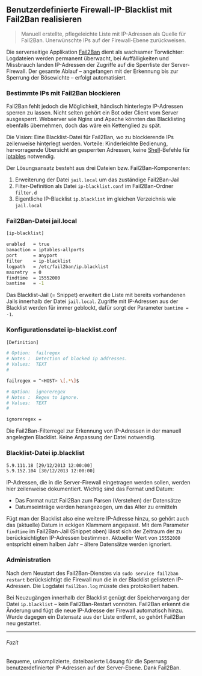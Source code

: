 ## Benutzerdefinierte Firewall-IP-Blacklist mit Fail2Ban realisieren

> Manuell erstellte, pflegeleichte Liste mit IP-Adressen als Quelle für Fail2Ban. Unerwünschte IPs auf der Firewall-Ebene zurückweisen.

Die serverseitige Applikation [Fail2Ban](http://www.fail2ban.org/wiki/index.php/FAQ_german) dient als wachsamer Torwächter: Logdateien werden permanent überwacht, bei Auffälligkeiten und Missbrauch landen IP-Adressen der Zugriffe auf die Sperrliste der Server-Firewall. Der gesamte Ablauf – angefangen mit der Erkennung bis zur Sperrung der Bösewichte – erfolgt automatisiert.


### Bestimmte IPs mit Fail2Ban blockieren

Fail2Ban fehlt jedoch die Möglichkeit, händisch hinterlegte IP-Adressen sperren zu lassen. Nicht selten gehört ein Bot oder Client vom Server ausgesperrt. Webserver wie Nginx und Apache könnten das Blacklisting ebenfalls übernehmen, doch das wäre ein Kettenglied zu spät.

Die Vision: Eine Blacklist-Datei für Fail2Ban, wo zu blockierende IPs zeilenweise hinterlegt werden. Vorteile: Kinderleichte Bedienung, hervorragende Übersicht an gesperrten Adressen, keine [Shell](http://de.wikipedia.org/wiki/Unix-Shell)-Befehle für [iptables](http://de.wikipedia.org/wiki/Iptables) notwendig.

Der Lösungsansatz besteht aus drei Dateien bzw. Fail2Ban-Komponenten:

1.  Erweiterung der Datei `jail.local` um das zuständige Fail2Ban-Jail
2.  Filter-Definition als Datei `ip-blacklist.conf` im Fail2Ban-Ordner `filter.d`
3.  Eigentliche IP-Blacklist `ip.blacklist` im gleichen Verzeichnis wie `jail.local`


### Fail2Ban-Datei jail.local

```bash
[ip-blacklist]

enabled   = true
banaction = iptables-allports
port      = anyport
filter    = ip-blacklist
logpath   = /etc/fail2ban/ip.blacklist
maxretry  = 0
findtime  = 15552000
bantime   = -1
```

Das Blacklist-Jail (= Snippet) erweitert die Liste mit bereits vorhandenen Jails innerhalb der Datei `jail.local`. Zugriffe mit IP-Adressen aus der Blacklist werden für immer geblockt, dafür sorgt der Parameter `bantime = -1`.


### Konfigurationsdatei ip-blacklist.conf

```bash
[Definition]

# Option:  failregex
# Notes :  Detection of blocked ip addresses.
# Values:  TEXT
#

failregex = ^<HOST> \[.*\]$

# Option:  ignoreregex
# Notes :  Regex to ignore.
# Values:  TEXT
#

ignoreregex =
```

Die Fail2Ban-Filterregel zur Erkennung von IP-Adressen in der manuell angelegten Blacklist. Keine Anpassung der Datei notwendig.


### Blacklist-Datei ip.blacklist

```bash
5.9.111.18 [29/12/2013 12:00:00]
5.9.152.104 [30/12/2013 12:00:00]
```

IP-Adressen, die in die Server-Firewall eingetragen werden sollen, werden hier zeilenweise dokumentiert. Wichtig sind das Format und Datum:

*   Das Format nutzt Fail2Ban zum Parsen (Verstehen) der Datensätze
*   Datumseinträge werden herangezogen, um das Alter zu ermitteln

Fügt man der Blacklist also eine weitere IP-Adresse hinzu, so gehört auch das (aktuelle) Datum in eckigen Klammern angepasst. Mit dem Parameter `findtime` im Fail2Ban-Jail (Snippet oben) lässt sich der Zeitraum der zu berücksichtigten IP-Adressen bestimmen. Aktueller Wert von `15552000` entspricht einem halben Jahr – ältere Datensätze werden ignoriert.


### Administration

Nach dem Neustart des Fail2Ban-Dienstes via `sudo service fail2ban restart` berücksichtigt die Firewall nun die in der Blacklist gelisteten IP-Adressen. Die Logdatei `fail2ban.log` müsste dies protokolliert haben.

Bei Neuzugängen innerhalb der Blacklist genügt der Speichervorgang der Datei `ip.blacklist` – kein Fail2Ban-Restart vonnöten. Fail2Ban erkennt die Änderung und fügt die neue IP-Adresse der Firewall automatisch hinzu. Wurde dagegen ein Datensatz aus der Liste entfernt, so gehört Fail2Ban neu gestartet.

---

###### Fazit

Bequeme, unkomplizierte, dateibasierte Lösung für die Sperrung benutzerdefinierter IP-Adressen auf der Server-Ebene. Dank Fail2Ban.